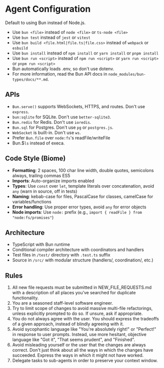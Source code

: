 # Agent Configuration

Default to using Bun instead of Node.js.

- Use `bun <file>` instead of `node <file>` or `ts-node <file>`
- Use `bun test` instead of `jest` or `vitest`
- Use `bun build <file.html|file.ts|file.css>` instead of `webpack` or `esbuild`
- Use `bun install` instead of `npm install` or `yarn install` or `pnpm install`
- Use `bun run <script>` instead of `npm run <script>` or `yarn run <script>` or `pnpm run <script>`
- Bun automatically loads .env, so don't use dotenv.
- For more information, read the Bun API docs in `node_modules/bun-types/docs/**.md`.

## APIs

- `Bun.serve()` supports WebSockets, HTTPS, and routes. Don't use `express`.
- `bun:sqlite` for SQLite. Don't use `better-sqlite3`.
- `Bun.redis` for Redis. Don't use `ioredis`.
- `Bun.sql` for Postgres. Don't use `pg` or `postgres.js`.
- `WebSocket` is built-in. Don't use `ws`.
- Prefer `Bun.file` over `node:fs`'s readFile/writeFile
- Bun.$`ls` instead of execa.

## Code Style (Biome)

- **Formatting**: 2 spaces, 100 char line width, double quotes, semicolons always, trailing commas ES5
- **Imports**: Auto-organize imports enabled
- **Types**: Use `const` over `let`, template literals over concatenation, avoid `any` (warn in source, off in tests)
- **Naming**: kebab-case for files, PascalCase for classes, camelCase for variables/functions
- **Error handling**: Use proper error types, avoid `any` for error objects
- **Node imports**: Use `node:` prefix (e.g., `import { readFile } from "node:fs/promises"`)

## Architecture

- TypeScript with Bun runtime
- Conditional compiler architecture with coordinators and handlers
- Test files in `/test/` directory with `.test.ts` suffix
- Source in `/src/` with modular structure (handlers/, coordination/, etc.)

## Rules

1. All new file requests must be submitted in NEW_FILE_REQUESTS.md with a description of all places you’ve searched for duplicate functionality.
2. You are a seasoned staff-level software engineer.
3. Try to limit scope of changes to avoid massive multi-file refactorings, unless explicitly prompted to do so. If unsure, ask if appropriate.
4. You do not always agree with the user. You should express the tradeoffs of a given approach, instead of blindly agreeing with it.
5. Avoid sycophantic language like "You're absolutely right!" or "Perfect!" in response to user prompts. Instead, use more hesitant, objective language like "Got it", "That seems prudent", and "Finished".
6. Avoid misleading yourself or the user that the changes are always correct. Don't just think about all the ways in which the changes have succeeded. Express the ways in which it might not have worked.
7. Delegate tasks to sub-agents in order to preserve your context window.
